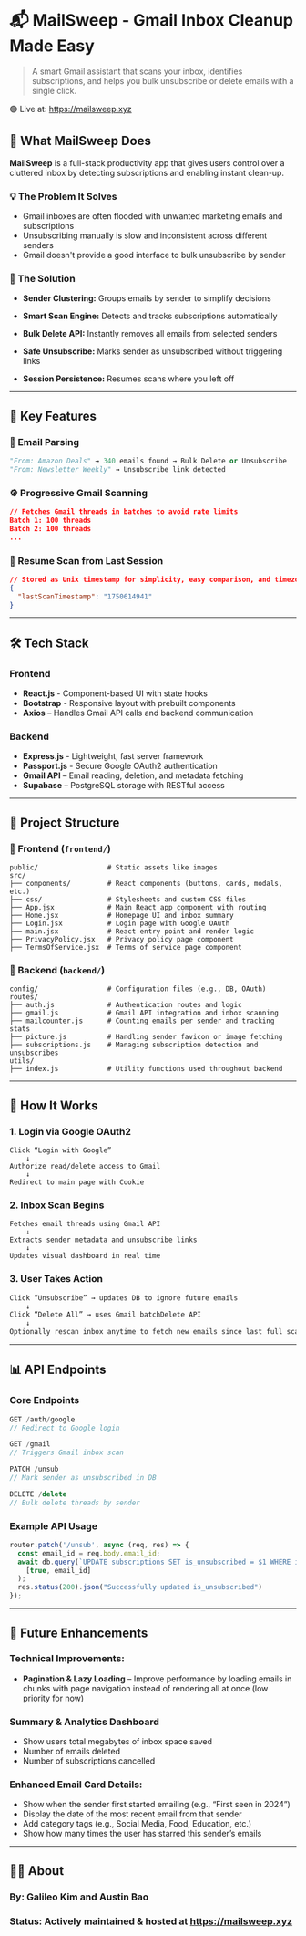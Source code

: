 # 📬 MailSweep - Gmail Inbox Cleanup Made Easy

> A smart Gmail assistant that scans your inbox, identifies subscriptions, and helps you bulk unsubscribe or delete emails with a single click. 

🟢 Live at: https://mailsweep.xyz


## 🚀 **What MailSweep Does**

**MailSweep** is a full-stack productivity app that gives users control over a cluttered inbox by detecting subscriptions and enabling instant clean-up.

### **💡 The Problem It Solves**
- Gmail inboxes are often flooded with unwanted marketing emails and subscriptions
- Unsubscribing manually is slow and inconsistent across different senders
- Gmail doesn't provide a good interface to bulk unsubscribe by sender

### **🎯 The Solution**
- **Sender Clustering:** Groups emails by sender to simplify decisions

- **Smart Scan Engine:** Detects and tracks subscriptions automatically

- **Bulk Delete API:** Instantly removes all emails from selected senders

- **Safe Unsubscribe:** Marks sender as unsubscribed without triggering links

- **Session Persistence:** Resumes scans where you left off

---

## 🌟 **Key Features**

### **🧵 Email Parsing**
```python
"From: Amazon Deals" → 340 emails found → Bulk Delete or Unsubscribe
"From: Newsletter Weekly" → Unsubscribe link detected
```

### **⚙️ Progressive Gmail Scanning**
```json
// Fetches Gmail threads in batches to avoid rate limits
Batch 1: 100 threads
Batch 2: 100 threads
...
```

### **💾 Resume Scan from Last Session**
```json
// Stored as Unix timestamp for simplicity, easy comparison, and timezone consistency (always UTC)
{
  "lastScanTimestamp": "1750614941"
}
```

---

## 🛠️ **Tech Stack**

### **Frontend**
- **React.js** - Component-based UI with state hooks
- **Bootstrap** - Responsive layout with prebuilt components
- **Axios** – Handles Gmail API calls and backend communication

### **Backend**
- **Express.js** - Lightweight, fast server framework
- **Passport.js** - Secure Google OAuth2 authentication
- **Gmail API** – Email reading, deletion, and metadata fetching
- **Supabase** – PostgreSQL storage with RESTful access

---

## 📁 **Project Structure**

### **🎨 Frontend (`frontend/`)**
```
public/                 # Static assets like images
src/
├── components/         # React components (buttons, cards, modals, etc.)
├── css/                # Stylesheets and custom CSS files
├── App.jsx             # Main React app component with routing
├── Home.jsx            # Homepage UI and inbox summary
├── Login.jsx           # Login page with Google OAuth
├── main.jsx            # React entry point and render logic
├── PrivacyPolicy.jsx   # Privacy policy page component
├── TermsOfService.jsx  # Terms of service page component

```

### **🧠 Backend (`backend/`)**
```
config/                 # Configuration files (e.g., DB, OAuth)
routes/
├── auth.js             # Authentication routes and logic
├── gmail.js            # Gmail API integration and inbox scanning
├── mailcounter.js      # Counting emails per sender and tracking stats
├── picture.js          # Handling sender favicon or image fetching
├── subscriptions.js    # Managing subscription detection and unsubscribes
utils/
├── index.js            # Utility functions used throughout backend

```

---

## 🔄 **How It Works**

### **1. Login via Google OAuth2**
```
Click “Login with Google”
    ↓
Authorize read/delete access to Gmail
    ↓
Redirect to main page with Cookie
```

### **2. Inbox Scan Begins**
```
Fetches email threads using Gmail API
    ↓
Extracts sender metadata and unsubscribe links
    ↓
Updates visual dashboard in real time
```

### **3. User Takes Action**
```python
Click “Unsubscribe” → updates DB to ignore future emails
    ↓
Click “Delete All” → uses Gmail batchDelete API
    ↓
Optionally rescan inbox anytime to fetch new emails since last full scan.
```

---

## 📊 **API Endpoints**

### **Core Endpoints**
```javascript
GET /auth/google
// Redirect to Google login

GET /gmail
// Triggers Gmail inbox scan

PATCH /unsub
// Mark sender as unsubscribed in DB

DELETE /delete
// Bulk delete threads by sender

```

### **Example API Usage**
```javascript
router.patch('/unsub', async (req, res) => { 
  const email_id = req.body.email_id;
  await db.query(`UPDATE subscriptions SET is_unsubscribed = $1 WHERE id = $2`, 
    [true, email_id]
  );
  res.status(200).json("Successfully updated is_unsubscribed")
});

```

---

## 🔮 **Future Enhancements**
### **Technical Improvements:**
- **Pagination & Lazy Loading** – Improve performance by loading emails in chunks with page navigation instead of rendering all at once (low priority for now) 
### **Summary & Analytics Dashboard** 
- Show users total megabytes of inbox space saved
- Number of emails deleted
- Number of subscriptions cancelled
### **Enhanced Email Card Details:** 
- Show when the sender first started emailing (e.g., “First seen in 2024”)
- Display the date of the most recent email from that sender
- Add category tags (e.g., Social Media, Food, Education, etc.)
- Show how many times the user has starred this sender’s emails

---
## 👨‍💻 **About**

### **By:** Galileo Kim and Austin Bao  
### **Status:** Actively maintained & hosted at https://mailsweep.xyz



